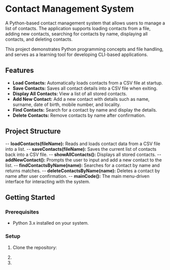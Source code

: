 # Contact Management System
A Python-based contact management system that allows users to manage a list of contacts. The application supports loading contacts from a file, adding new contacts, searching for contacts by name, displaying all contacts, and deleting contacts.

This project demonstrates Python programming concepts and file handling, and serves as a learning tool for developing CLI-based applications.

## Features
- **Load Contacts:** Automatically loads contacts from a CSV file at startup.
- **Save Contacts:** Saves all contact details into a CSV file when exiting.
- **Display All Contacts:** View a list of all stored contacts.
- **Add New Contact:** Add a new contact with details such as name, surname, date of birth, mobile number, and locality.
- **Find Contacts:** Search for a contact by name and display the details.
- **Delete Contacts:** Remove contacts by name after confirmation.

## Project Structure
-- **loadContacts(fileName):** Reads and loads contact data from a CSV file into a list.
-- **saveContacts(fileName):** Saves the current list of contacts back into a CSV file.
-- **showAllContacts():** Displays all stored contacts.
-- **addNewContact():** Prompts the user to input and add a new contact to the list.
-- **findContactsByName(name):** Searches for a contact by name and returns matches.
-- **deleteContactsByName(name):** Deletes a contact by name after user confirmation.
-- **mainCode():** The main menu-driven interface for interacting with the system.

## Getting Started
### Prerequisites
- Python 3.x installed on your system.
### Setup
1. Clone the repository:
   
3. 
4. 


